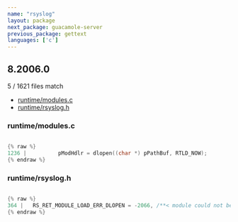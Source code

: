 ```yaml
---
name: "rsyslog"
layout: package
next_package: guacamole-server
previous_package: gettext
languages: ['c']
---
```

## 8.2006.0
5 / 1621 files match

 - [runtime/modules.c](#runtimemodulesc)
 - [runtime/rsyslog.h](#runtimersyslogh)

### runtime/modules.c

```c

{% raw %}
1236 | 			pModHdlr = dlopen((char *) pPathBuf, RTLD_NOW);
{% endraw %}

```
### runtime/rsyslog.h

```c

{% raw %}
364 | 	RS_RET_MODULE_LOAD_ERR_DLOPEN = -2066, /**< module could not be loaded - problem in dlopen() */
{% endraw %}

```